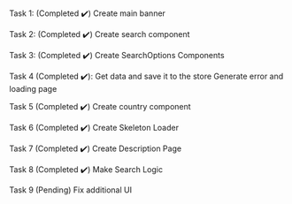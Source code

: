 Task 1: (Completed ✔️)
  Create main banner

Task 2: (Completed ✔️)
  Create search component

Task 3: (Completed ✔️)
  Create SearchOptions Components

Task 4 (Completed ✔️): 
  Get data and save it to the store
  Generate error and loading page

Task 5 (Completed ✔️)
  Create country component 

Task 6 (Completed ✔️)
  Create Skeleton Loader

Task 7 (Completed ✔️)
  Create Description Page

Task 8 (Completed ✔️)
  Make Search Logic

Task 9 (Pending)
  Fix additional UI

